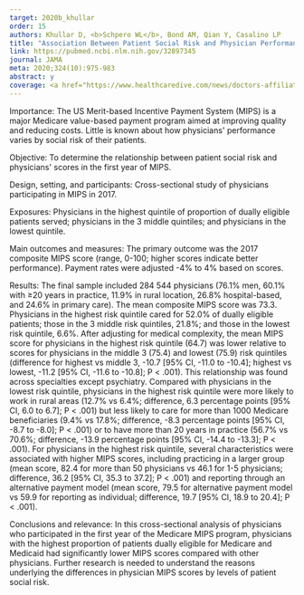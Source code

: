 ```yaml
---
target: 2020b_khullar
order: 15
authors: Khullar D, <b>Schpero WL</b>, Bond AM, Qian Y, Casalino LP
title: "Association Between Patient Social Risk and Physician Performance Scores in the First Year of the Merit-Based Incentive Payment System"
link: https://pubmed.ncbi.nlm.nih.gov/32897345
journal: JAMA
meta: 2020;324(10):975-983
abstract: y
coverage: <a href="https://www.healthcaredive.com/news/doctors-affiliated-with-health-systems-have-much-higher-mips-scores-jama-s/584823/" target="_blank">Healthcare Dive</a>, <a href="https://jamanetwork.com/journals/jama/article-abstract/2770389" target="_blank"><i>JAMA</i></a>
---
```

Importance: The US Merit-based Incentive Payment System (MIPS) is a major Medicare value-based payment program aimed at improving quality and reducing costs. Little is known about how physicians' performance varies by social risk of their patients.

Objective: To determine the relationship between patient social risk and physicians' scores in the first year of MIPS.

Design, setting, and participants: Cross-sectional study of physicians participating in MIPS in 2017.

Exposures: Physicians in the highest quintile of proportion of dually eligible patients served; physicians in the 3 middle quintiles; and physicians in the lowest quintile.

Main outcomes and measures: The primary outcome was the 2017 composite MIPS score (range, 0-100; higher scores indicate better performance). Payment rates were adjusted -4% to 4% based on scores.

Results: The final sample included 284 544 physicians (76.1% men, 60.1% with ≥20 years in practice, 11.9% in rural location, 26.8% hospital-based, and 24.6% in primary care). The mean composite MIPS score was 73.3. Physicians in the highest risk quintile cared for 52.0% of dually eligible patients; those in the 3 middle risk quintiles, 21.8%; and those in the lowest risk quintile, 6.6%. After adjusting for medical complexity, the mean MIPS score for physicians in the highest risk quintile (64.7) was lower relative to scores for physicians in the middle 3 (75.4) and lowest (75.9) risk quintiles (difference for highest vs middle 3, -10.7 [95% CI, -11.0 to -10.4]; highest vs lowest, -11.2 [95% CI, -11.6 to -10.8]; P < .001). This relationship was found across specialties except psychiatry. Compared with physicians in the lowest risk quintile, physicians in the highest risk quintile were more likely to work in rural areas (12.7% vs 6.4%; difference, 6.3 percentage points [95% CI, 6.0 to 6.7]; P < .001) but less likely to care for more than 1000 Medicare beneficiaries (9.4% vs 17.8%; difference, -8.3 percentage points [95% CI, -8.7 to -8.0]; P < .001) or to have more than 20 years in practice (56.7% vs 70.6%; difference, -13.9 percentage points [95% CI, -14.4 to -13.3]; P < .001). For physicians in the highest risk quintile, several characteristics were associated with higher MIPS scores, including practicing in a larger group (mean score, 82.4 for more than 50 physicians vs 46.1 for 1-5 physicians; difference, 36.2 [95% CI, 35.3 to 37.2]; P < .001) and reporting through an alternative payment model (mean score, 79.5 for alternative payment model vs 59.9 for reporting as individual; difference, 19.7 [95% CI, 18.9 to 20.4]; P < .001).

Conclusions and relevance: In this cross-sectional analysis of physicians who participated in the first year of the Medicare MIPS program, physicians with the highest proportion of patients dually eligible for Medicare and Medicaid had significantly lower MIPS scores compared with other physicians. Further research is needed to understand the reasons underlying the differences in physician MIPS scores by levels of patient social risk.